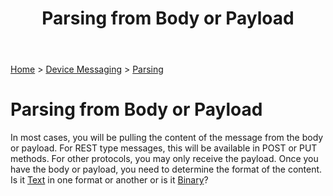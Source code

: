 ﻿---
title: Parsing from Body or Payload
keywords: messages, messaging, devices, parsing, payload, body, post, form, text, http, rest

created: 20170927
updated: 20170927
createdby: Kevin D. Wolf
updatedby: Kevin D. Wolf
---
[Home](../../Index.md) > [Device Messaging](../Index.md) > [Parsing](Index.md)

# Parsing from Body or Payload

In most cases, you will be pulling the content of the message from the body or payload.  For REST type messages, this will be available in POST or PUT methods.
For other protocols, you may only receive the payload.  Once you have the body or payload, you need to determine the format of the content. Is it [Text](ParsingTextMessages.md) in one
format or another or is it [Binary](ParsingBinaryMessages.md)? 
